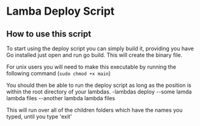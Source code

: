 # Lamba Deploy Script

## How to use this script
To start using the deploy script you can simply build it, providing you have Go installed just open and run go build.
This will create the binary file.

For unix users you will need to make this executable by running the following command
(`sudo chmod +x main`)

You should then be able to run the deploy script as long as the position is within the root directory of your lambdas.
-lambdas
 deploy
--some lamda
 lambda files
--another lambda
 lambda files

This will run over all of the children folders which have the names you typed, until you type 'exit'